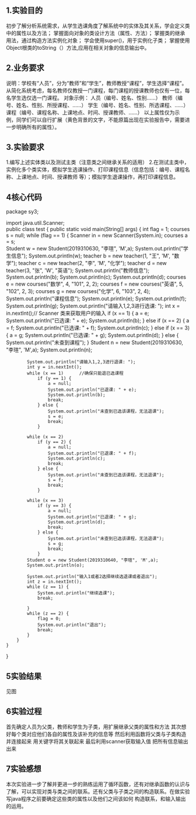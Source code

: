 ## 1.实验目的
初步了解分析系统需求，从学生选课角度了解系统中的实体及其关系，学会定义类中的属性以及方法；
掌握面向对象的类设计方法（属性、方法）；
掌握类的继承用法，通过构造方法实例化对象；
学会使用super()，用于实例化子类；
掌握使用Object根类的toString（）方法,应用在相关对象的信息输出中。

## 2.业务要求
说明：学校有“人员”，分为“教师”和“学生”，教师教授“课程”，学生选择“课程”。从简化系统考虑，每名教师仅教授一门课程，每门课程的授课教师也仅有一位，每名学生选仅选一门课程。
对象示例：	人员（编号、姓名、性别……）
教师（编号、姓名、性别、所授课程、……）
			学生（编号、姓名、性别、所选课程、……）
			课程（编号、课程名称、上课地点、时间、授课教师、……）
以上属性仅为示例，同学们可以自行扩展（黄色背景的文字，不能原篇出现在实验报告中，需要进一步明确所有的属性）。

## 3.实验要求
1.编写上述实体类以及测试主类（注意类之间继承关系的适用）
2.在测试主类中，实例化多个类实体，模拟学生选课操作、打印课程信息（信息包括：编号、课程名称、上课地点、时间、授课教师 等）；模拟学生退课操作，再打印课程信息。

## 4核心代码
package sy3;

import java.util.Scanner;    
public class test {
    public static void main(String[] args) {
        int flag = 1;
        courses s = null;
        while (flag == 1) {
            Scanner in = new Scanner(System.in);
            courses a = s;      
            Student w = new Student(2019310630, "李瑄", 'M',a);
            System.out.println("学生信息");
            System.out.println(w);
            teacher b = new teacher(1, "王", 'M', "数学");
            teacher c = new teacher(2, "李", 'M', "化学");
            teacher d = new teacher(3, "张", 'W', "英语");
            System.out.println("教师信息");
            System.out.println(b);
            System.out.println(c);
            System.out.println(d);
            courses e = new courses("数学", 4, "101", 2, 2);
            courses f = new courses("英语", 5, "102", 2, 3);
            courses g = new courses("化学", 6, "103", 2, 4);
            System.out.println("课程信息");
            System.out.println(e);
            System.out.println(f);
            System.out.println(g);
            System.out.println("请输入1,2,3进行选课: ");
            int x = in.nextInt();// Scanner 类来获取用户的输入
            if (x == 1) {
                a = e;
                System.out.println("已选课: " + e);
                System.out.println(b);
            } else if (x == 2) {
                a = f;
                System.out.println("已选课: " + f);
                System.out.println(c);
            } else if (x == 3) {
                a = g;
                System.out.println("已选课: " + g);
                System.out.println(d);
            } else {
                System.out.println("未查到课程");
            }
            Student n = new Student(2019310630, "李瑄", 'M',a);
            System.out.println(n);

            System.out.println("请输入1,2,3进行退课: ");
            int y = in.nextInt();
            while (x == 1)      //确保只能退已选课程
                if (y == 1) {
                    a = null;
                    System.out.println("已退课: " + e);
                    System.out.println(b);
                    break;
                } else {
                    System.out.println("未查到已选该课程，无法退课");
                    s = e;
                    break;
                }

            while (x == 2)
                if (y == 2) {
                    a = null;
                    System.out.println("已退课: " + f);
                    System.out.println(c);
                    break;
                } else {
                    System.out.println("未查到已选该课程，无法退课");
                    s = f;
                    break;
                }

            while (x == 3)
                if (y == 3) {
                    a = null;
                    System.out.println("已退课: " + g);
                    System.out.println(d);
                    break;
                } else {
                    System.out.println("未查到已选该课程，无法退课");
                    s = g;
                    break;
                }
            Student o = new Student(2019310640, "李瑄", 'M',a);
            System.out.println(o);

            System.out.println("输入1或者2选择继续选退课或者退出");
            int z = in.nextInt();
            while (z == 1) {
                System.out.println("继续选课");
                break;

            }
            while (z == 2) {
                flag = 0;
                System.out.println("退出");
                break;
            }
        }
    }
}
## 5实验结果
见图
## 6实验过程
首先确定人员为父类，教师和学生为子类，用扩展继承父类的属性和方法 
其次想好每个类对应他们各自的属性及该补充的信息等
然后利用函数将父类与子类构造并连接起来
用关键字将其关联起来
最后利用scanner获取输入值 把所有信息输出出来
## 7实验感想
本次实验进一步了解并更进一步的熟练运用了循环函数，还有对继承函数的认识与了解，可以实现对类与类之间的联系。还有父类与子类之间的构造联系。在做实验写java程序之前要确定这些类的属性以及他们之间该如何
构造联系，和输入输出的运用。
